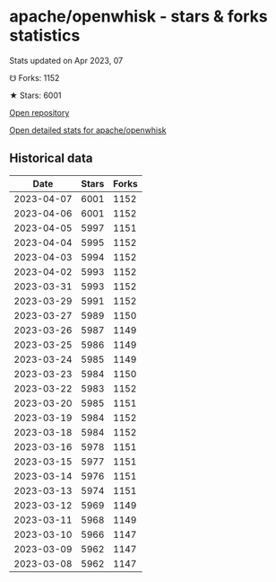 # apache/openwhisk - stars & forks statistics

Stats updated on Apr 2023, 07

☋ Forks: 1152

★ Stars: 6001

[Open repository](https://github.com/apache/openwhisk)

[Open detailed stats for apache/openwhisk](https://reviewgithub.com/rep/apache/openwhisk)

## Historical data
| Date | Stars | Forks |
|------|-------|-------|
| 2023-04-07 | 6001 | 1152 | 
| 2023-04-06 | 6001 | 1152 | 
| 2023-04-05 | 5997 | 1151 | 
| 2023-04-04 | 5995 | 1152 | 
| 2023-04-03 | 5994 | 1152 | 
| 2023-04-02 | 5993 | 1152 | 
| 2023-03-31 | 5993 | 1152 | 
| 2023-03-29 | 5991 | 1152 | 
| 2023-03-27 | 5989 | 1150 | 
| 2023-03-26 | 5987 | 1149 | 
| 2023-03-25 | 5986 | 1149 | 
| 2023-03-24 | 5985 | 1149 | 
| 2023-03-23 | 5984 | 1150 | 
| 2023-03-22 | 5983 | 1152 | 
| 2023-03-20 | 5985 | 1151 | 
| 2023-03-19 | 5984 | 1152 | 
| 2023-03-18 | 5984 | 1152 | 
| 2023-03-16 | 5978 | 1151 | 
| 2023-03-15 | 5977 | 1151 | 
| 2023-03-14 | 5976 | 1151 | 
| 2023-03-13 | 5974 | 1151 | 
| 2023-03-12 | 5969 | 1149 | 
| 2023-03-11 | 5968 | 1149 | 
| 2023-03-10 | 5966 | 1147 | 
| 2023-03-09 | 5962 | 1147 | 
| 2023-03-08 | 5962 | 1147 | 

